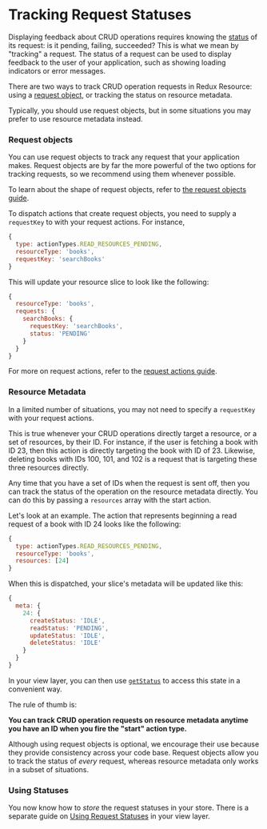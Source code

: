 # Tracking Request Statuses

Displaying feedback about CRUD operations requires knowing the
[status](../requests/request-statuses.md) of its request: is it pending,
failing, succeeded? This is what we mean by "tracking" a request. The status of
a request can be used to display feedback to the user of your application, such
as showing loading indicators or error messages.

There are two ways to track CRUD operation requests in Redux Resource:
using a [request object](../requests/request-objects.md), or tracking the status
on resource metadata.

Typically, you should use request objects, but in some situations you may prefer to use
resource metadata instead.

### Request objects

You can use request objects to track any request that your application makes. Request
objects are by far the more powerful of the two options for tracking requests,
so we recommend using them whenever possible.

To learn about the shape of request objects, refer to
[the request objects guide](../requests/request-objects.md).

To dispatch actions that create request objects, you need to supply a `requestKey` to
with your request actions. For instance,

```js
{
  type: actionTypes.READ_RESOURCES_PENDING,
  resourceType: 'books',
  requestKey: 'searchBooks'
}
```

This will update your resource slice to look like the following:

```js
{
  resourceType: 'books',
  requests: {
    searchBooks: {
      requestKey: 'searchBooks',
      status: 'PENDING'
    }
  }
}
```

For more on request actions, refer to the [request actions guide](../requests/request-actions.md).

### Resource Metadata

In a limited number of situations, you may not need to specify a `requestKey`
with your request actions.

This is true whenever your CRUD operations directly target a resource, or a
set of resources, by their ID. For instance, if the user is fetching a book
with ID 23, then this action is directly targeting the book with ID of 23.
Likewise, deleting books with IDs 100, 101, and 102 is a request that is
targeting these three resources directly.

Any time that you have a set of IDs when the request is sent off, then you can
track the status of the operation on the resource metadata directly. You can
do this by passing a `resources` array with the start action.

Let's look at an example. The action that represents beginning a read request
of a book with ID 24 looks like the following:

```js
{
  type: actionTypes.READ_RESOURCES_PENDING,
  resourceType: 'books',
  resources: [24]
}
```

When this is dispatched, your slice's metadata will be updated like this:

```js
{
  meta: {
    24: {
      createStatus: 'IDLE',
      readStatus: 'PENDING',
      updateStatus: 'IDLE',
      deleteStatus: 'IDLE'
    }
  }
}
```

In your view layer, you can then use
[`getStatus`](../api-reference/get-status.md) to access this state in a
convenient way.

The rule of thumb is:

**You can track CRUD operation requests on resource metadata anytime you have an
ID when you fire the "start" action type.**

Although using request objects is optional, we encourage their use because they provide
consistency across your code base. Request objects allow you to track the status of _every_
request, whereas resource metadata only works in a subset of situations.

### Using Statuses

You now know how to _store_ the request statuses in your store. There is a
separate guide on 
[Using Request Statuses](using-request-statuses.md) in your
view layer.
